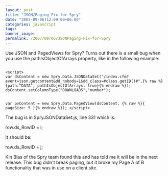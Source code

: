 ```yaml
---
layout: post
title: "JSON/Paging Fix for Spry"
date: "2007-09-06T12:09:00+06:00"
categories: javascript 
tags: 
banner_image: 
permalink: /2007/09/06/JSONPaging-Fix-for-Spry
---
```


Use JSON and PagedViews for Spry? Turns out there is a small bug when you use the pathIsObjectOfArrays property, like in the following example:

<code>
&lt;script&gt;
var dsContent = new Spry.Data.JSONDataSet("/index.cfm?event=json.getcontent&dd_nobody=1&dd_class=#class.getID()#",{% raw %}{path:"DATA", pathIsObjectOfArrays: true}{% endraw %});
dsContent.setColumnType("DOWNLOADS","number");

var pvContent = new Spry.Data.PagedView(dsContent, {% raw %}{ pageSize: 5 }{% endraw %});
&lt;/script&gt;
</code>

The bug is in SpryJSONDataSet.js, line 331 which is:

row.ds_RowID = i;

It should be:

row.ds_RowID = j;

Kin Blas of the Spry team found this and has told me it will be in the next release. This bug didn't break paging, but it broke my Page A of B functionality that was in use on a client site.